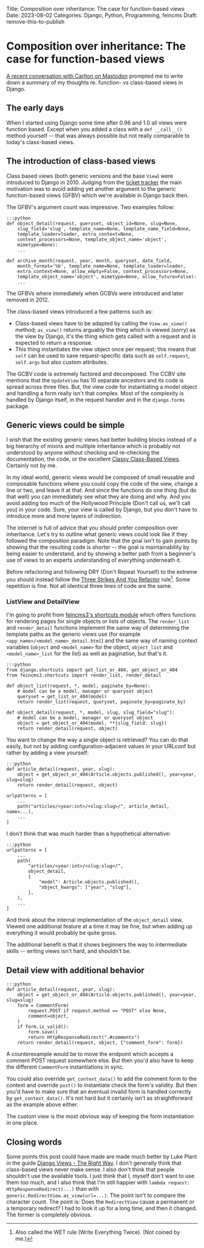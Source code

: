 Title: Composition over inheritance: The case for function-based views
Date: 2023-08-02
Categories: Django, Python, Programming, feincms
Draft: remove-this-to-publish

# Composition over inheritance: The case for function-based views

[A recent conversation with Carlton on Mastodon](https://hachyderm.io/@matthiask/110814846128940975) prompted me to write down a summary of my thoughts re. function- vs class-based views in Django.

## The early days

When I started using Django some time after 0.96 and 1.0 all views were
function based. Except when you added a class with a `def __call__()` method
yourself -- that was always possible but not really comparable to today's
class-based views.

## The introduction of class-based views

Class based views (both generic versions and the base `View`) were introduced to Django in 2010. Judging from the [ticket tracker](https://code.djangoproject.com/ticket/6735) the main motivation was to avoid adding yet another argument to the generic function-based views (GFBV) which we're available in Django back then.

The GFBV's argument count was impressive. Two examples follow:

    :::python
    def object_detail(request, queryset, object_id=None, slug=None,
        slug_field='slug', template_name=None, template_name_field=None,
        template_loader=loader, extra_context=None,
        context_processors=None, template_object_name='object',
        mimetype=None):
        ...

    def archive_month(request, year, month, queryset, date_field,
        month_format='%b', template_name=None, template_loader=loader,
        extra_context=None, allow_empty=False, context_processors=None,
        template_object_name='object', mimetype=None, allow_future=False):
        ...

The GFBVs where immediately when GCBVs were introduced and later removed in 2012.

The class-based views introduced a few patterns such as:

- Class-based views have to be adapted by calling the `View.as_view()` method; `as_view()` returns arguably the thing which is viewed (sorry) as the view by Django, it's the thing which gets called with a request and is expected to return a response.
- This thing instantiates the view object once per request; this means that `self` can be used to save request-specific data such as `self.request`, `self.args` but also custom attributes.

The GCBV code is extremely factored and decomposed. The CCBV site mentions that the `UpdateView` has 10 separate ancestors and its code is spread across three files. But, the view code for instantiating a model object and handling a form really isn't that complex. Most of the complexity is handled by Django itself, in the request handler and in the `django.forms` package.

## Generic views could be simple

I wish that the existing generic views had better building blocks instead of a big hierarchy of mixins and multiple inheritance which is probably not understood by anyone without checking and re-checking the documentation, the code, or the excellent [Classy Class-Based Views](https://ccbv.co.uk/). Certainly not by me.

In my ideal world, generic views would be composed of small reusable and composable functions where you could copy the code of the view, change a line or two, and leave it at that. And since the functions do one thing (but do that well) you can immediately see what they are doing and why. And you avoid adding too much of the Hollywood Principle (Don't call us, we'll call you) in your code. Sure, your view is called by Django, but you don't have to introduce more and more layers of indirection.

The internet is full of advice that you should prefer composition over inheritance. Let's try to outline what generic views could look like if they followed the composition paradigm. Note that the goal isn't to gain points by showing that the resulting code is shorter -- the goal is maintainability by being easier to understand, and by showing a better path from a beginner's use of views to an experts understanding of everything underneath it.

Before refactoring and following DRY (Don't Repeat Yourself) to the extreme you should instead follow the [Three Strikes And You Refactor](https://wiki.c2.com/?ThreeStrikesAndYouRefactor) rule[^wet]. Some repetition is fine. Not all identical three lines of code are the same.

[^wet]: Also called the WET rule (Write Everything Twice). (Not coined by me.)

### ListView and DetailView

I'm going to profit from [feincms3's shortcuts module](https://feincms3.readthedocs.io/en/latest/ref/shortcuts.html) which offers functions for rendering pages for single objects or lists of objects. The `render_list` and `render_detail` functions implement the same way of determining the template paths as the generic views use (for example `<app_name>/<model_name>_detail.html`) and the same way of naming context variables (`object` and `<model_name>` for the object, `object_list` and `<model_name>_list` for the list) as well as pagination, but that's it.

    :::python
    from django.shortcuts import get_list_or_404, get_object_or_404
    from feincms3.shortcuts import render_list, render_detail

    def object_list(request, *, model, paginate_by=None):
        # model can be a model, manager or queryset object
        queryset = get_list_or_404(model)
        return render_list(request, queryset, paginate_by=paginate_by)

    def object_detail(request, *, model, slug, slug_field="slug"):
        # model can be a model, manager or queryset object
        object = get_object_or_404(model, **{slug_field: slug})
        return render_detail(request, object)

You want to change the way a single object is retrieved? You can do that easily, but not by adding configuration-adjacent values in your URLconf but rather by adding a view yourself:

    :::python
    def article_detail(request, year, slug):
        object = get_object_or_404(Article.objects.published(), year=year, slug=slug)
        return render_detail(request, object)

    urlpatterns = [
        ...
        path("articles/<year:int>/<slug:slug>/", article_detail, name=...),
        ...
    ]

I don't think that was much harder than a hypothetical alternative:

    :::python
    urlpatterns = [
        ...
        path(
            "articles/<year:int>/<slug:slug>/",
            object_detail,
            {
                "model": Article.objects.published(),
                "object_kwargs": ["year", "slug"],
            },
        ),
        ...
    ]

And think about the internal implementation of the `object_detail` view. Viewed one additional feature at a time it may be fine, but when adding up everything it would probably be quite gross.

The additional benefit is that it shows beginners the way to intermediate skills -- writing views isn't hard, and shouldn't be.

## Detail view with additional behavior

    :::python
    def article_detail(request, year, slug):
        object = get_object_or_404(Article.objects.published(), year=year, slug=slug)
        form = CommentForm(
            request.POST if request.method == "POST" else None,
            comment=object,
        )
        if form.is_valid():
            form.save()
            return HttpResponseRedirect(".#comments")
        return render_detail(request, object, {"comment_form": form})

A counterexample would be to move the endpoint which accepts a comment POST
request somewhere else. But then you'd also have to keep the different
`CommentForm` instantiations in sync.

You could also override `get_context_data()` to add the comment form to the
context and override `post()` to instantiate check the form's validity. But
then you'd have to make sure that an eventual invalid form is handled correctly
by `get_context_data()`. It's not hard but it certainly isn't as
straightforward as the example above either.

The custom view is the most obvious way of keeping the form instantiation in
one place.

## Closing words

Some points this post could have made are made much better by Luke Plant in the
guide [Django Views - The Right
Way](https://spookylukey.github.io/django-views-the-right-way/). I don't
generally think that class-based views never make sense. I also don't think
that people shouldn't use the available tools. I just think that I, myself
don't want to use them too much, and I also think that I'm still happier with
`lambda request: HttpResponseRedirect(...)` than with
`generic.RedirectView.as_view(url=...)`. The point isn't to compare the
character count. The point is: Does the `RedirectView` cause a permanent or a
temporary redirect? I had to look it up for a long time, and then it changed.
The former is completely obvious.
